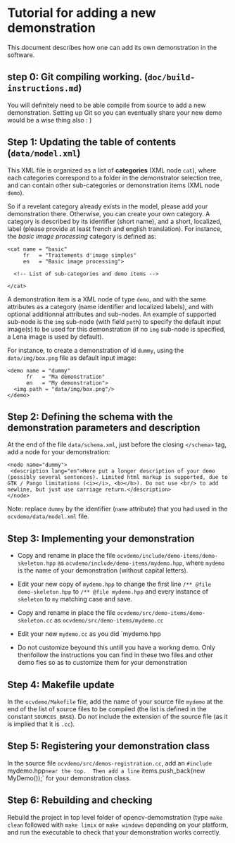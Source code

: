 # Tutorial for adding a new demonstration

This document describes how one can add its own demonstration in the software.

## step 0: Git compiling working. (`doc/build-instructions.md`)

You will definitely need to be able compile from source to add a new demonstration. Setting up Git so you can eventually share your new demo would be a wise thing also : )     


## Step 1: Updating the table of contents (`data/model.xml`)

This XML file is organized as a list of **categories** (XML node `cat`), where each categories correspond to a folder in the demonstrator selection tree, and can contain other sub-categories or demonstration items (XML node `demo`).

So if a revelant category already exists in the model, please add your demonstration there. Otherwise, you can create your own category. A category is described by its identifier (short name), and a short, localized, label (please provide at least french and english translation). For instance, the *basic image processing* category is defined as:

```
<cat name = "basic"
     fr   = "Traitements d'image simples"
     en   = "Basic image processing">

  <!-- List of sub-categories and demo items -->

</cat>
```

A demonstration item is a XML node of type `demo`, and with the same attributes as a category (name identifier and localized labels), and with optional additionnal attributes and sub-nodes. An example of supported sub-node is the `img` sub-node (with field `path`) to specify the default input image(s) to be used for this demonstration (if no `img` sub-node is specified, a Lena image is used by default). 

For instance, to create a demonstration of id `dummy`, using the `data/img/box.png` file as default input image:

```
<demo name = "dummy" 
      fr   = "Ma démonstration" 
      en   = "My demonstration">
  <img path = "data/img/box.png"/>
</demo>
```
  
## Step 2: Defining the schema with the demonstration parameters and description 
At the end of the file `data/schema.xml`, just before the closing `</schema>` tag, add a node for your demonstration:

```
<node name="dummy">
 <description lang="en">Here put a longer description of your demo (possibly several sentences). Limited html markup is supported, due to GTK / Pango limitations (<i></i>, <b></b>). Do not use <br/> to add newline, but just use carriage return.</description>
</node>
```

Note: replace `dummy` by the identifier (`name` attribute) that you had used in the `ocvdemo/data/model.xml` file.

## Step 3: Implementing your demonstration

- Copy and rename in place the file `ocvdemo/include/demo-items/demo-skeleton.hpp` as `ocvdemo/include/demo-items/mydemo.hpp`, where `mydemo` is the name of your demonstration (without capital letters).  
- Edit your new copy of `mydemo.hpp` to change the first line `/** @file demo-skeleton.hpp` to `/** @file mydemo.hpp`  and every instance of `skeleton` to `my` matching case and save.


- Copy  and rename in place the file `ocvdemo/src/demo-items/demo-skeleton.cc` as `ocvdemo/src/demo-items/mydemo.cc`
- Edit your new `mydemo.cc` as you did `mydemo.hpp
- Do not customize beyound this untill you have a workng demo. Only thenfollow the instructions you can find in these two files and other demo fies so as to customize them for your demonstration

## Step 4: Makefile update
In the `ocvdemo/Makefile` file, add the name of your source file `mydemo` at the end of the list of source files to be compiled (the list is defined in the constant `SOURCES_BASE`). Do not include the extension of the source file (as it is implied that it is `.cc`).

## Step 5: Registering your demonstration class
In the source file `ocvdemo/src/demos-registration.cc`, add an `#include `mydemo.hpp` near the top. 
Then add a line ` items.push_back(new MyDemo());` for your demonstration class.

## Step 6: Rebuilding and checking
Rebuild the project in top level folder of opencv-demomstration (type `make clean` followed with `make limix` or `make windows` depending on your platform, and run the executable to check that your demonstration works correctly.

